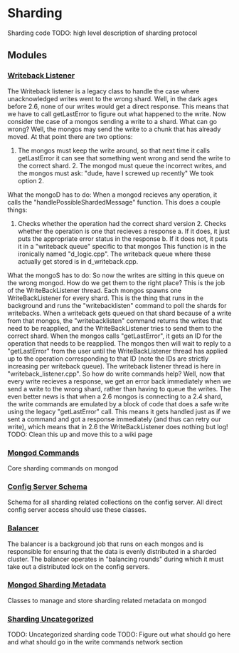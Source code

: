 # Sharding

Sharding code TODO: high level description of sharding protocol

## Modules

### [Writeback Listener](writeback\_listener)
The Writeback listener is a legacy class to handle the case where unacknowledged writes went to the wrong shard.
Well, in the dark ages before 2.6, none of our writes would get a direct response.  This means that we have to call getLastError to figure out what happened to the write.
Now consider the case of a mongos sending a write to a shard.  What can go wrong?  Well, the mongos may send the write to a chunk that has already moved.  At that point there are two options:
1.  The mongos must keep the write around, so that next time it calls getLastError it can see that something went wrong and send the write to the correct shard. 2.  The mongod must queue the incorrect writes, and the mongos must ask: "dude, have I screwed up recently"
We took option 2.


What the mongoD has to do:
When a mongod recieves any operation, it calls the "handlePossibleShardedMessage" function. This does a couple things:
1.  Checks whether the operation had the correct shard version 2.  Checks whether the operation is one that recieves a response a. If it does, it just puts the appropriate error status in the response b. If it does not, it puts it in a "writeback queue" specific to that mongos
This function is in the ironically named "d\_logic.cpp".
The writeback queue where these actually get stored is in d\_writeback.cpp.


What the mongoS has to do:
So now the writes are sitting in this queue on the wrong mongod.  How do we get them to the right place?  This is the job of the WriteBackListener thread.  Each mongos spawns one WriteBackListener for every shard.  This is the thing that runs in the background and runs the "writebacklisten" command to poll the shards for writebacks.  When a writeback gets queued on that shard because of a write from that mongos, the "writebacklisten" command returns the writes that need to be reapplied, and the WriteBackListener tries to send them to the correct shard.
When the mongos calls "getLastError", it gets an ID for the operation that needs to be reapplied.  The mongos then will wait to reply to a "getLastError" from the user until the WriteBackListener thread has applied up to the operation corresponding to that ID (note the IDs are strictly increasing per writeback queue).
The writeback listener thread is here in "writeback\_listener.cpp".
So how do write commands help?  Well, now that every write recieves a response, we get an error back immediately when we send a write to the wrong shard, rather than having to queue the writes.
The even better news is that when a 2.6 mongos is connecting to a 2.4 shard, the write commands are emulated by a block of code that does a safe write using the legacy "getLastError" call.  This means it gets handled just as if we sent a command and got a response immediately (and thus can retry our write), which means that in 2.6 the WriteBackListener does nothing but log!
TODO: Clean this up and move this to a wiki page

### [Mongod Commands](mongod\_commands)
Core sharding commands on mongod

### [Config Server Schema](config\_server\_schema)
Schema for all sharding related collections on the config server.  All direct config server access should use these classes.

### [Balancer](balancer)
The balancer is a background job that runs on each mongos and is responsible for ensuring that the data is evenly distributed in a sharded cluster.  The balancer operates in "balancing rounds" during which it must take out a distributed lock on the config servers.

### [Mongod Sharding Metadata](mongod\_sharding\_metadata)
Classes to manage and store sharding related metadata on mongod

### [Sharding Uncategorized](sharding\_uncategorized)
TODO: Uncategorized sharding code TODO: Figure out what should go here and what should go in the write commands network section

